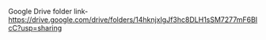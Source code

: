 Google Drive folder link- https://drive.google.com/drive/folders/14hknjxIgJf3hc8DLH1sSM7277mF6BIcC?usp=sharing
